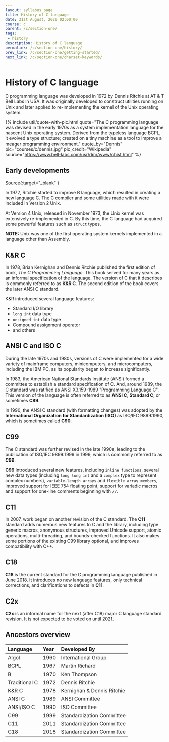 ```yaml
---
layout: syllabus_page
title: History of C language
date: 31st August, 2020 02:00:00
course: c
parent: /c/section-one/
tags:
 - history
description: History of C language
permalink: /c/section-one/history/
prev_link: /c/section-one/getting-started/
next_link: /c/section-one/charset-keywords/
---
```


# History of C language

C programming language was developed in 1972 by Dennis Ritchie at AT & T Bell Labs in USA. It was originally developed to construct utilities running on Unix and later applied to re-implementing the kernel of the Unix operating system.

{% include util/quote-with-pic.html
    quote="The C programming language was devised in the early 1970s as a system implementation language for the nascent Unix operating system. Derived from the typeless language BCPL, it evolved a type structure; created on a tiny machine as a tool to improve a meager programming environment."
    quote_by="Dennis"
    pic="courses/c/dennis.jpg"
    pic_credit="Wikipedia"
    source="https://www.bell-labs.com/usr/dmr/www/chist.html"
%}

## Early developments

[Source](https://en.wikipedia.org/wiki/C_(programming_language)#History){:target="_blank" }

In 1972, Ritchie started to improve B language, which resulted in creating a new language C. The C compiler and some utilities made with it were included in Version 2 Unix.

At Version 4 Unix, released in November 1973, the Unix kernel was extensively re-implemented in C. By this time, the C language had acquired some powerful features such as `struct` types.

__NOTE:__ Unix was one of the first operating system kernels implemented in a language other than Assembly.

## K&R C

In 1978, Brian Kernighan and Dennis Ritchie published the first edition of book, _The C Programming Language_. This book served for many years as an informal specification of the language. The version of C that it describes is commonly referred to as __K&R C__. The second edition of the book covers the later ANSI C standard.

K&R introduced several language features:

- Standard I/O library
- `long int` data type
- `unsigned int` data type
- Compound assignment operator
- and others

## ANSI C and ISO C

During the late 1970s and 1980s, versions of C were implemented for a wide variety of mainframe computers, minicomputers, and microcomputers, including the IBM PC, as its popularity began to increase significantly.

In 1983, the American National Standards Institute (ANSI) formed a committee to establish a standard specification of C.
And, around 1989, the C standard was ratified as ANSI X3.159-1989 "Programming Language C". This version of the language is often referred to as __ANSI C__, __Standard C__, or sometimes __C89__.

In 1990, the ANSI C standard (with formatting changes) was adopted by the __International Organization for Standardization (ISO)__ as ISO/IEC 9899:1990, which is sometimes called __C90__.

## C99

The C standard was further revised in the late 1990s, leading to the publication of ISO/IEC 9899:1999 in 1999, which is commonly referred to as __C99__.

__C99__ introduced several new features, including `inline functions`, several new data types (including `long long int` and a `complex` type to represent complex numbers), `variable-length arrays` and `flexible array members`, improved support for IEEE 754 floating point, support for variadic macros and support for one-line comments beginning with `//`.

## C11

In 2007, work began on another revision of the C standard. The __C11__ standard adds numerous new features to C and the library, including type generic macros, anonymous structures, improved Unicode support, atomic operations, multi-threading, and bounds-checked functions. It also makes some portions of the existing C99 library optional, and improves compatibility with C++.

## C18

__C18__ is the current standard for the C programming language published in June 2018. It introduces no new language features, only technical corrections, and clarifications to defects in __C11__.

## C2x

__C2x__ is an informal name for the next (after C18) major C language standard revision. It is not expected to be voted on until 2021.

## Ancestors overview

| Language  | Year  |  Developed By |
|:- |:- | :- |
| Algol | 1960 | International Group |
| BCPL | 1967 | Martin Richard |
| B | 1970 | Ken Thompson |
| Traditional C | 1972 | Dennis Ritchie |
| K&R C | 1978 | Kernighan & Dennis Ritchie |
| ANSI C | 1989 | ANSI Committee |
| ANSI/ISO C | 1990 | ISO Committee |
| C99 | 1999 | Standardization Committee |
| C11 | 2011 | Standardization Committee |
| C18 | 2018 | Standardization Committee |
